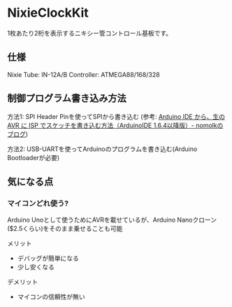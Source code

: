 # NixieClockKit
1枚あたり2桁を表示するニキシー管コントロール基板です。

## 仕様
Nixie Tube: IN-12A/B
Controller: ATMEGA88/168/328

## 制御プログラム書き込み方法
方法1: SPI Header Pinを使ってSPIから書き込む (参考: [Arduino IDE から、生の AVR に ISP でスケッチを書き込む方法（ArduinoIDE 1.6.4以降版）- nomolkのブログ](http://nomolk.hatenablog.com/entry/2016/06/21/001322))

方法2: USB-UARTを使ってArduinoのプログラムを書き込む(Arduino Bootloaderが必要)

## 気になる点
### マイコンどれ使う?
Arduino Unoとして使うためにAVRを載せているが、Arduino Nanoクローン($2.5くらい)をそのまま乗せることも可能

メリット
* デバッグが簡単になる
* 少し安くなる

デメリット
* マイコンの信頼性が無い
